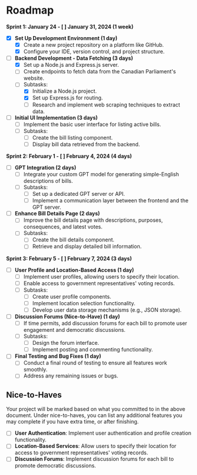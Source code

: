 # Roadmap

**Sprint 1: January 24 - [ ] January 31, 2024 (1 week)**

- [x] **Set Up Development Environment (1 day)**
  - [x] Create a new project repository on a platform like GitHub.
  - [x] Configure your IDE, version control, and project structure.

- [ ] **Backend Development - Data Fetching (3 days)**
  - [x] Set up a Node.js and Express.js server.
  - [ ] Create endpoints to fetch data from the Canadian Parliament's website.
  - [ ] Subtasks:
    - [x] Initialize a Node.js project.
    - [x] Set up Express.js for routing.
    - [ ] Research and implement web scraping techniques to extract data.

- [ ] **Initial UI Implementation (3 days)**
  - [ ] Implement the basic user interface for listing active bills.
  - [ ] Subtasks:
    - [ ] Create the bill listing component.
    - [ ] Display bill data retrieved from the backend.

**Sprint 2: February 1 - [ ] February 4, 2024 (4 days)**

- [ ] **GPT Integration (2 days)**
  - [ ] Integrate your custom GPT model for generating simple-English descriptions of bills.
  - [ ] Subtasks:
    - [ ] Set up a dedicated GPT server or API.
    - [ ] Implement a communication layer between the frontend and the GPT server.

- [ ] **Enhance Bill Details Page (2 days)**
  - [ ] Improve the bill details page with descriptions, purposes, consequences, and latest votes.
  - [ ] Subtasks:
    - [ ] Create the bill details component.
    - [ ] Retrieve and display detailed bill information.

**Sprint 3: February 5 - [ ] February 7, 2024 (3 days)**

- [ ] **User Profile and Location-Based Access (1 day)**
  - [ ] Implement user profiles, allowing users to specify their location.
  - [ ] Enable access to government representatives' voting records.
  - [ ] Subtasks:
    - [ ] Create user profile components.
    - [ ] Implement location selection functionality.
    - [ ] Develop user data storage mechanisms (e.g., JSON storage).

- [ ] **Discussion Forums (Nice-to-Have) (1 day)**
  - [ ] If time permits, add discussion forums for each bill to promote user engagement and democratic discussions.
  - [ ] Subtasks:
    - [ ] Design the forum interface.
    - [ ] Implement posting and commenting functionality.

- [ ] **Final Testing and Bug Fixes (1 day)**
  - [ ] Conduct a final round of testing to ensure all features work smoothly.
  - [ ] Address any remaining issues or bugs.

## Nice-to-Haves

Your project will be marked based on what you committed to in the above document. Under nice-to-haves, you can list any additional features you may complete if you have extra time, or after finishing.

- [ ] **User Authentication**: Implement user authentication and profile creation functionality.
- [ ] **Location-Based Services**: Allow users to specify their location for access to government representatives' voting records.
- [ ] **Discussion Forums**: Implement discussion forums for each bill to promote democratic discussions.
